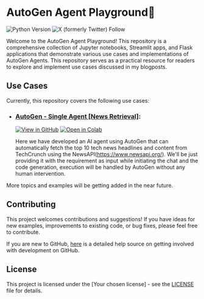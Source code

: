 # AutoGen Agent Playground🦦
![Python Version](https://img.shields.io/badge/Supported_Python_Versions-3.8%20%7C%203.9%20%7C%203.10%20%7C%203.11%20%7C%203.12-blue)
![X (formerly Twitter) Follow](https://img.shields.io/twitter/follow/ritwick_bhargav)

Welcome to the AutoGen Agent Playground! This repository is a comprehensive collection of Jupyter notebooks, Streamlit apps, and Flask applications that demonstrate various use cases and implementations of AutoGen Agents. This repository serves as a practical resource for readers to explore and implement use cases discussed in my blogposts.

## Use Cases
Currently, this repository covers the following use cases:
- ### [AutoGen - Single Agent [News Retrieval]](https://github.com/ritwickbhargav80/autogen-agent-playground/blob/54f0d099833b540fdedc0cf445f309e2b6425a87/Single%20Agent/News%20Retrieval/AutoGen_Single_Agent_%5BNews_Retrieval%5D.ipynb):
  
   [![View in GitHub](https://img.shields.io/static/v1?message=View%20in%20GitHub&logo=GitHub&labelColor=5c5c5c&color=1182c3&logoColor=white&label=%20)](https://github.com/ritwickbhargav80/autogen-agent-playground/blob/54f0d099833b540fdedc0cf445f309e2b6425a87/Single%20Agent/News%20Retrieval/AutoGen_Single_Agent_%5BNews_Retrieval%5D.ipynb)
   [![Open in Colab](https://colab.research.google.com/assets/colab-badge.svg)](https://colab.research.google.com/github/ritwickbhargav80/autogen-agent-playground/blob/main/Single%20Agent/News%20Retrieval/AutoGen_Single_Agent_%5BNews_Retrieval%5D.ipynb)
   
   Here we have developed an AI agent using AutoGen that can automatically fetch the top 10 tech news headlines and content from TechCrunch using the NewsAPI(https://www.newsapi.org/). We'll be just providing it with the requirement as input while initiating the chat and the code generation, execution will be handled by AutoGen without any human intervention.

More topics and examples will be getting added in the near future.

## Contributing
This project welcomes contributions and suggestions! If you have ideas for new examples, improvements to existing code, or bug fixes, please feel free to contribute.

If you are new to GitHub, [here](https://opensource.guide/how-to-contribute/#how-to-submit-a-contribution) is a detailed help source on getting involved with development on GitHub.

## License
This project is licensed under the [Your chosen license] - see the [LICENSE](LICENSE) file for details.
